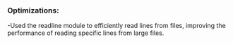 ### Optimizations:
-Used the readline module to efficiently read lines from files, improving the performance of reading specific lines from large files.

